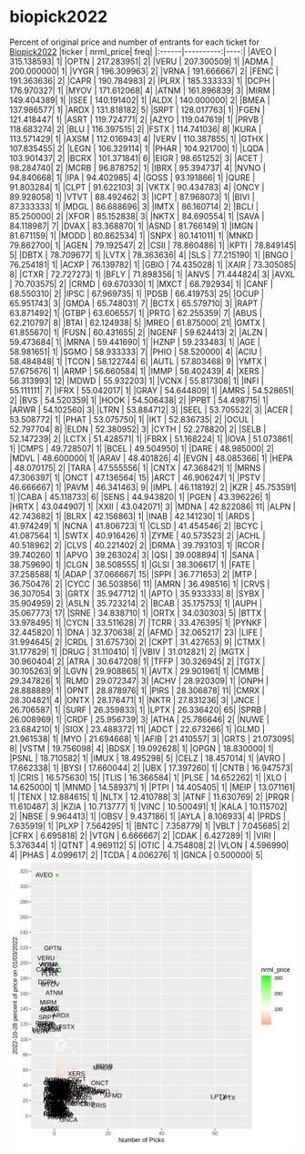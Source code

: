 # biopick2022
Percent of original price and number of entrants for each ticket for [Biopick2022](https://twitter.com/hashtag/Biopick2022)
|ticker | nrml_price| freq|
|:------|----------:|----:|
|AVEO   | 315.138593|    1|
|OPTN   | 217.283951|    2|
|VERU   | 207.300509|    1|
|ADMA   | 200.000000|    1|
|VYGR   | 196.309963|    2|
|VRNA   | 191.666667|    2|
|FENC   | 191.363636|    2|
|CAPR   | 190.784983|    2|
|PLRX   | 185.333333|    1|
|DCPH   | 176.970327|    1|
|MYOV   | 171.612068|    4|
|ATNM   | 161.896839|    3|
|MIRM   | 149.404389|    1|
|ISEE   | 140.191402|    1|
|ALDX   | 140.000000|    2|
|BMEA   | 137.986577|    1|
|ARDX   | 131.818182|    5|
|SRPT   | 128.017763|    1|
|FGEN   | 121.418447|    1|
|ASRT   | 119.724771|    2|
|AZYO   | 119.047619|    1|
|PRVB   | 118.683274|    2|
|BLU    | 116.397515|    2|
|FSTX   | 114.741036|    8|
|KURA   | 113.571429|    1|
|AXSM   | 112.016943|    4|
|VERV   | 110.387855|    1|
|GTHX   | 107.835455|    2|
|LEGN   | 106.329114|    1|
|PHAR   | 104.921700|    1|
|LQDA   | 103.901437|    2|
|BCRX   | 101.371841|    6|
|EIGR   |  98.651252|    3|
|ACET   |  98.284740|    2|
|MCRB   |  96.878752|    1|
|IBRX   |  95.394737|    4|
|NVNO   |  94.840668|    1|
|IPA    |  94.402985|    4|
|GOSS   |  93.191866|    1|
|QURE   |  91.803284|    1|
|CLPT   |  91.622103|    3|
|VKTX   |  90.434783|    4|
|ONCY   |  89.928058|    1|
|VTVT   |  88.492462|    3|
|ICPT   |  87.968073|    1|
|BIVI   |  87.333333|    1|
|MDGL   |  86.688696|    3|
|IMTX   |  86.160714|    2|
|BCLI   |  85.250000|    2|
|XFOR   |  85.152838|    3|
|NKTX   |  84.690554|    1|
|SAVA   |  84.118987|    7|
|DVAX   |  83.368870|    1|
|ASND   |  81.766149|    1|
|IMGN   |  81.671159|    1|
|MODD   |  80.862534|    1|
|SNPX   |  80.141011|    1|
|MNKD   |  79.862700|    1|
|AGEN   |  79.192547|    2|
|CSII   |  78.860486|    1|
|KPTI   |  78.849145|    5|
|DBTX   |  78.709677|    1|
|LVTX   |  78.363636|    4|
|SLS    |  77.215190|    1|
|BNGO   |  76.254181|    1|
|ACXP   |  76.139782|    1|
|GBIO   |  74.435028|    1|
|XAIR   |  73.305085|    8|
|CTXR   |  72.727273|    1|
|BFLY   |  71.898356|    1|
|ANVS   |  71.444824|    3|
|AVXL   |  70.703575|    2|
|CRMD   |  69.670330|    1|
|MXCT   |  68.792934|    1|
|CANF   |  68.550310|    2|
|IPSC   |  67.969735|    1|
|PDSB   |  66.419753|   25|
|OCUP   |  65.951743|    3|
|GMDA   |  65.748031|    7|
|BCTX   |  65.579710|    3|
|RAPT   |  63.871492|    1|
|GTBP   |  63.606557|    1|
|PRTG   |  62.255359|    7|
|ABUS   |  62.210797|    8|
|BTAI   |  62.124938|    5|
|MREO   |  61.875000|   21|
|GMTX   |  61.855670|    1|
|FUSN   |  60.431655|    2|
|NGENF  |  59.624413|    2|
|ALZN   |  59.473684|    1|
|MRNA   |  59.441690|    1|
|HZNP   |  59.233483|    1|
|AGE    |  58.981651|    1|
|SGMO   |  58.933333|    7|
|PHIO   |  58.520000|    4|
|ACIU   |  58.484848|    1|
|TCON   |  58.122744|    6|
|AUTL   |  57.803468|    9|
|YMTX   |  57.675676|    1|
|ARMP   |  56.660584|    1|
|IMMP   |  56.402439|    4|
|XERS   |  56.313993|   12|
|MDWD   |  55.932203|    1|
|VCNX   |  55.817308|    1|
|INFI   |  55.111111|    7|
|IFRX   |  55.042017|    1|
|GRAY   |  54.644809|    1|
|AMRS   |  54.528651|    2|
|BVS    |  54.520359|    1|
|HOOK   |  54.506438|    2|
|PPBT   |  54.498715|    1|
|ARWR   |  54.102560|    3|
|LTRN   |  53.884712|    3|
|SEEL   |  53.705522|    3|
|ACER   |  53.508772|    1|
|PHAT   |  53.075750|    1|
|IKT    |  52.836735|    2|
|OCUL   |  52.797704|    8|
|ELDN   |  52.380952|    3|
|CYTH   |  52.278820|    2|
|SELB   |  52.147239|    2|
|LCTX   |  51.428571|    1|
|FBRX   |  51.168224|    1|
|IOVA   |  51.073861|    1|
|CMPS   |  49.728507|    1|
|BCEL   |  49.504950|    1|
|DARE   |  48.985000|    2|
|MDVL   |  48.600000|    1|
|ARAV   |  48.401826|    4|
|EVGN   |  48.085366|    1|
|HEPA   |  48.070175|    2|
|TARA   |  47.555556|    1|
|CNTX   |  47.368421|    1|
|MRNS   |  47.306397|    1|
|ONCT   |  47.136564|   15|
|ARCT   |  46.906247|    1|
|PSTV   |  46.666667|    1|
|PAVM   |  46.341463|    9|
|IMPL   |  46.118192|    2|
|KZR    |  45.753591|    1|
|CABA   |  45.118733|    6|
|SENS   |  44.943820|    1|
|PGEN   |  43.396226|    1|
|HRTX   |  43.044907|    1|
|XXII   |  43.042071|    3|
|MDNA   |  42.822086|   11|
|ALPN   |  42.743682|    1|
|BLRX   |  42.156863|    1|
|INAB   |  42.141230|    1|
|ARDS   |  41.974249|    1|
|NCNA   |  41.806723|    1|
|CLSD   |  41.454546|    2|
|BCYC   |  41.087564|    1|
|SWTX   |  40.916426|    1|
|ZYME   |  40.573523|    2|
|ACHL   |  40.518962|    2|
|CLVS   |  40.221402|    2|
|DRMA   |  39.793103|    1|
|RCOR   |  39.740260|    1|
|APVO   |  39.263024|    3|
|QSI    |  39.008894|    1|
|SANA   |  38.759690|    1|
|CLGN   |  38.508555|    1|
|GLSI   |  38.306617|    1|
|FATE   |  37.258588|    1|
|ADAP   |  37.066667|   15|
|SPPI   |  36.771653|    2|
|MTP    |  36.750476|    2|
|CYCC   |  36.503856|   11|
|AMRN   |  36.498516|    1|
|CRVS   |  36.307054|    3|
|GRTX   |  35.947712|    1|
|APTO   |  35.933333|    8|
|SYBX   |  35.904959|    2|
|ASLN   |  35.723214|    2|
|BCAB   |  35.175753|    1|
|AUPH   |  35.067773|   17|
|SRNE   |  34.838710|    1|
|ORTX   |  34.030303|    5|
|BTTX   |  33.978495|    1|
|CYCN   |  33.511628|    7|
|TCRR   |  33.476395|    1|
|PYNKF  |  32.445820|    1|
|DNA    |  32.370638|    2|
|AFMD   |  32.065217|   23|
|LIFE   |  31.994645|    2|
|CRDL   |  31.675730|    2|
|CKPT   |  31.427653|    9|
|CTMX   |  31.177829|    1|
|DRUG   |  31.110410|    1|
|VBIV   |  31.012821|    2|
|MGTX   |  30.960404|    2|
|ATRA   |  30.647208|    1|
|TFFP   |  30.326945|    2|
|TGTX   |  30.105263|    9|
|LGVN   |  29.908865|    1|
|AVTX   |  29.901961|    1|
|CMMB   |  29.347826|    1|
|RLMD   |  29.072347|    3|
|ACHV   |  28.920309|    1|
|ONPH   |  28.888889|    1|
|OPNT   |  28.878976|    1|
|PIRS   |  28.306878|   11|
|CMRX   |  28.304821|    4|
|ONTX   |  28.176471|    1|
|NKTR   |  27.831236|    3|
|JNCE   |  26.706587|    1|
|SURF   |  26.359833|    1|
|LPTX   |  26.336420|   65|
|SPRB   |  26.008969|    1|
|CRDF   |  25.956739|    3|
|ATHA   |  25.786646|    2|
|NUWE   |  23.684210|    1|
|SIOX   |  23.488372|   11|
|ADCT   |  22.673266|    1|
|GLMD   |  21.961538|    1|
|MYO    |  21.694668|    1|
|AFIB   |  21.410557|    3|
|GRTS   |  21.073095|    8|
|VSTM   |  19.756098|    4|
|BDSX   |  19.092628|    1|
|OPGN   |  18.830000|    1|
|PSNL   |  18.710582|    1|
|IMUX   |  18.495298|    5|
|CELZ   |  18.457014|    1|
|AVRO   |  17.662338|    1|
|BYSI   |  17.660044|    2|
|UBX    |  17.397260|    1|
|CNTB   |  16.947573|    1|
|CRIS   |  16.575630|   15|
|TLIS   |  16.366584|    1|
|PLSE   |  14.652262|    1|
|XLO    |  14.625000|    1|
|MNMD   |  14.589371|    1|
|PTPI   |  14.405405|    1|
|MEIP   |  13.071161|    1|
|TENX   |  12.884615|    1|
|NLTX   |  12.410788|    3|
|ATNF   |  11.630769|    2|
|PRQR   |  11.610487|    3|
|KZIA   |  10.713777|    1|
|VINC   |  10.500491|    1|
|KALA   |  10.115702|    2|
|NBSE   |   9.964413|    1|
|OBSV   |   9.437186|    1|
|AYLA   |   8.106933|    4|
|PRDS   |   7.635919|    1|
|PLXP   |   7.564295|    1|
|BNTC   |   7.358779|    1|
|VBLT   |   7.045685|    2|
|CFRX   |   6.695818|    2|
|VTGN   |   6.666667|    2|
|CDAK   |   6.427289|    1|
|VIRI   |   5.376344|    1|
|QTNT   |   4.969112|    5|
|OTIC   |   4.754808|    2|
|VLON   |   4.596990|    4|
|PHAS   |   4.099617|    2|
|TCDA   |   4.006276|    1|
|GNCA   |   0.500000|    5|
![retvspicks](biopicks.png?raw=true)
